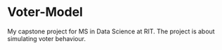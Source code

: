 # Voter-Model
My capstone project for MS in Data Science at RIT. The project is about simulating voter behaviour.
